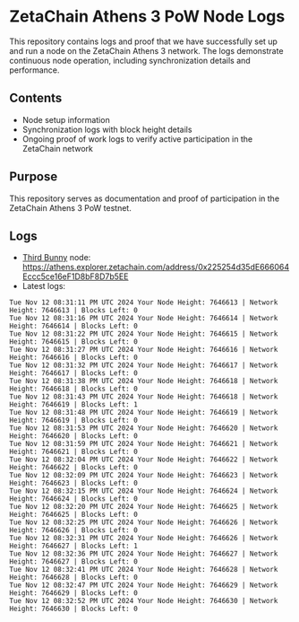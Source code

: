 # ZetaChain Athens 3 PoW Node Logs
This repository contains logs and proof that we have successfully set up and run a node on the ZetaChain Athens 3 network. The logs demonstrate continuous node operation, including synchronization details and performance.

## Contents
- Node setup information
- Synchronization logs with block height details
- Ongoing proof of work logs to verify active participation in the ZetaChain network

## Purpose
This repository serves as documentation and proof of participation in the ZetaChain Athens 3 PoW testnet.

## Logs

- [Third Bunny](https://thirdbunny.xyz/) node: https://athens.explorer.zetachain.com/address/0x225254d35dE666064Eccc5ce16eF1D8bF8D7b5EE
- Latest logs:
```
Tue Nov 12 08:31:11 PM UTC 2024 Your Node Height: 7646613 | Network Height: 7646613 | Blocks Left: 0
Tue Nov 12 08:31:16 PM UTC 2024 Your Node Height: 7646614 | Network Height: 7646614 | Blocks Left: 0
Tue Nov 12 08:31:22 PM UTC 2024 Your Node Height: 7646615 | Network Height: 7646615 | Blocks Left: 0
Tue Nov 12 08:31:27 PM UTC 2024 Your Node Height: 7646616 | Network Height: 7646616 | Blocks Left: 0
Tue Nov 12 08:31:32 PM UTC 2024 Your Node Height: 7646617 | Network Height: 7646617 | Blocks Left: 0
Tue Nov 12 08:31:38 PM UTC 2024 Your Node Height: 7646618 | Network Height: 7646618 | Blocks Left: 0
Tue Nov 12 08:31:43 PM UTC 2024 Your Node Height: 7646618 | Network Height: 7646619 | Blocks Left: 1
Tue Nov 12 08:31:48 PM UTC 2024 Your Node Height: 7646619 | Network Height: 7646619 | Blocks Left: 0
Tue Nov 12 08:31:53 PM UTC 2024 Your Node Height: 7646620 | Network Height: 7646620 | Blocks Left: 0
Tue Nov 12 08:31:59 PM UTC 2024 Your Node Height: 7646621 | Network Height: 7646621 | Blocks Left: 0
Tue Nov 12 08:32:04 PM UTC 2024 Your Node Height: 7646622 | Network Height: 7646622 | Blocks Left: 0
Tue Nov 12 08:32:09 PM UTC 2024 Your Node Height: 7646623 | Network Height: 7646623 | Blocks Left: 0
Tue Nov 12 08:32:15 PM UTC 2024 Your Node Height: 7646624 | Network Height: 7646624 | Blocks Left: 0
Tue Nov 12 08:32:20 PM UTC 2024 Your Node Height: 7646625 | Network Height: 7646625 | Blocks Left: 0
Tue Nov 12 08:32:25 PM UTC 2024 Your Node Height: 7646626 | Network Height: 7646626 | Blocks Left: 0
Tue Nov 12 08:32:31 PM UTC 2024 Your Node Height: 7646626 | Network Height: 7646627 | Blocks Left: 1
Tue Nov 12 08:32:36 PM UTC 2024 Your Node Height: 7646627 | Network Height: 7646627 | Blocks Left: 0
Tue Nov 12 08:32:41 PM UTC 2024 Your Node Height: 7646628 | Network Height: 7646628 | Blocks Left: 0
Tue Nov 12 08:32:47 PM UTC 2024 Your Node Height: 7646629 | Network Height: 7646629 | Blocks Left: 0
Tue Nov 12 08:32:52 PM UTC 2024 Your Node Height: 7646630 | Network Height: 7646630 | Blocks Left: 0
```
